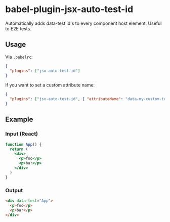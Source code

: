 # babel-plugin-jsx-auto-test-id

Automatically adds data-test id's to every component host element. Useful to E2E tests.

## Usage

Via `.babelrc`:

```json
{
  "plugins": ["jsx-auto-test-id"]
}
```

If you want to set a custom attribute name:

```json
{
  "plugins": ["jsx-auto-test-id", { "attributeName": "data-my-custom-test-id" }]
}
```

## Example

### Input (React)

```jsx
function App() {
  return (
    <div>
      <p>foo</p>
      <p>bar</p>
    </div>
  )
}
```

### Output

```html
<div data-test="App">
  <p>foo</p>
  <p>bar</p>
</div>
```
